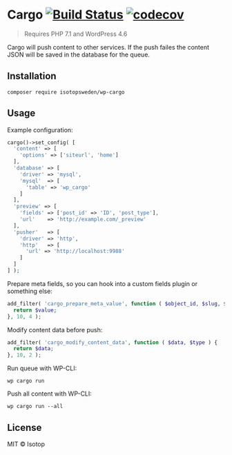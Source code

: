 # Cargo [![Build Status](https://travis-ci.org/isotopsweden/wp-cargo.svg?branch=master)](https://travis-ci.org/isotopsweden/wp-cargo) [![codecov](https://codecov.io/gh/isotopsweden/wp-cargo/branch/master/graph/badge.svg)](https://codecov.io/gh/isotopsweden/wp-cargo)

> Requires PHP 7.1 and WordPress 4.6

Cargo will push content to other services. If the push failes the content JSON will be saved in the database for the queue.

## Installation

```
composer require isotopsweden/wp-cargo
```

## Usage

Example configuration:

```php
cargo()->set_config( [
  'content' => [
    'options' => ['siteurl', 'home']
  ],
  'database' => [
    'driver' => 'mysql',
    'mysql'  => [
      'table' => 'wp_cargo'
    ]
  ],
  'preview' => [
    'fields' => ['post_id' => 'ID', 'post_type'],
    'url'    => 'http://example.com/_preview'
  ],
  'pusher'   => [
    'driver' => 'http',
    'http'   => [
      'url' => 'http://localhost:9988'
    ]
  ]
] );
```

Prepare meta fields, so you can hook into a custom fields plugin or something else:

```php
add_filter( 'cargo_prepare_meta_value', function ( $object_id, $slug, $value, $type ) {
  return $value;
}, 10, 4 );
```

Modify content data before push:

```php
add_filter( 'cargo_modify_content_data', function ( $data, $type ) {
  return $data;
}, 10, 2 );
```

Run queue with WP-CLI:

```
wp cargo run
```

Push all content with WP-CLI:

```
wp cargo run --all
```

## License

MIT © Isotop
